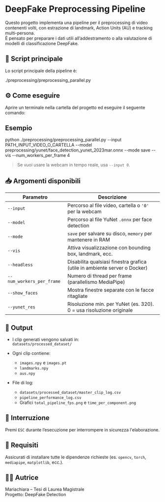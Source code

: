 # DeepFake Preprocessing Pipeline

Questo progetto implementa una pipeline per il preprocessing di video contenenti volti, con estrazione di landmark, Action Units (AU) e tracking multi-persona.  
È pensato per preparare i dati utili all’addestramento o alla valutazione di modelli di classificazione DeepFake.

## 🧠 Script principale

Lo script principale della pipeline è:

./preprocessing/preprocessing_parallel.py


## ⚙️ Come eseguire

Aprire un terminale nella cartella del progetto ed eseguire il seguente comando:

## Esempio

python ./preprocessing/preprocessing_parallel.py --input PATH_INPUT_VIDEO_O_CARTELLA --model preprocessing/yunet/face_detection_yunet_2023mar.onnx --mode save --vis --num_workers_per_frame 4


> Se vuoi usare la webcam in tempo reale, usa `--input 0`.

## 📥 Argomenti disponibili

| Parametro                      | Descrizione                                                                 |
|-------------------------------|-----------------------------------------------------------------------------|
| `--input`                     | Percorso al file video, cartella o `'0'` per la webcam                     |
| `--model`                     | Percorso al file YuNet `.onnx` per face detection                          |
| `--mode`                      | `save` per salvare su disco, `memory` per mantenere in RAM                 |
| `--vis`                       | Attiva visualizzazione con bounding box, landmark, ecc.                    |
| `--headless`                  | Disabilita qualsiasi finestra grafica (utile in ambiente server o Docker) |
| `--num_workers_per_frame`     | Numero di thread per frame (parallelismo MediaPipe)                        |
| `--show_faces`                | Mostra finestre separate con le facce ritagliate                           |
| `--yunet_res`                 | Risoluzione min. per YuNet (es. 320). 0 = usa risoluzione originale        |

## 📁 Output

- I clip generati vengono salvati in:  
  `datasets/processed_dataset/`

- Ogni clip contiene:
  - `images.npy` e `images.pt`
  - `landmarks.npy`
  - `aus.npy`

- File di log:
  - `datasets/processed_dataset/master_clip_log.csv`  
  - `pipeline_performance_log.csv`
  - Grafici `total_pipeline_fps.png` e `time_per_component.png`

## 🛑 Interruzione

Premi `ESC` durante l’esecuzione per interrompere in sicurezza l'elaborazione.

## 📝 Requisiti

Assicurati di installare tutte le dipendenze richieste (es. `opencv`, `torch`, `mediapipe`, `matplotlib`, ecc.).

## 👩‍💻 Autrice

Mariachiara – Tesi di Laurea Magistrale  
Progetto: DeepFake Detection
